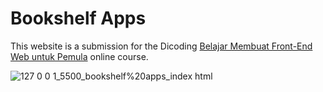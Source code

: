# Bookshelf Apps
This website is a submission for the Dicoding [Belajar Membuat Front-End Web untuk Pemula](https://www.dicoding.com/academies/315/corridor) online course.

![127 0 0 1_5500_bookshelf%20apps_index html](https://github.com/HamdiHarahap/bookshelf-apps/assets/162338226/032e3d9d-8650-4efd-a505-5e1e2790297f)
